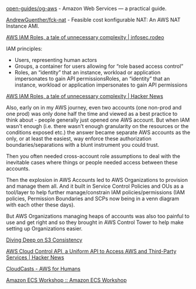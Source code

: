 [open-guides/og-aws](https://github.com/open-guides/og-aws) - Amazon Web Services — a practical guide.

[AndrewGuenther/fck-nat](https://github.com/AndrewGuenther/fck-nat) - Feasible cost konfigurable NAT: An AWS NAT Instance AMI.

[AWS IAM Roles, a tale of unnecessary complexity | infosec.rodeo](https://infosec.rodeo/posts/thoughts-on-aws-iam/)

IAM principles:

- Users, representing human actors
- Groups, a container for users allowing for “role based access control”
- Roles, an “identity” that an instance, workload or application impersonates to gain API permissionsRoles, an “identity” that an instance, workload or application impersonates to gain API permissions

[AWS IAM Roles, a tale of unnecessary complexity | Hacker News](https://news.ycombinator.com/item?id=33566419)

Also, early on in my AWS journey, even two accounts (one non-prod and one prod) was only done half the time and viewed as a best practice to think about - people generally just opened one AWS account. But when IAM wasn't enough (i.e. there wasn't enough granularity on the resources or the conditions exposed etc.) the answer became separate AWS accounts as the only, or at least the easiest, way enforce these authorization boundaries/separations with a blunt instrument you could trust.

Then you often needed cross-account role assumptions to deal with the inevitable cases where things or people needed access between these accounts.

Then the explosion in AWS Accounts led to AWS Organizations to provision and manage them all. And it built in Service Control Policies and OUs as a tool/layer to help further manage/constrain IAM policies/permissions (IAM policies, Permission Boundaries and SCPs now being in a venn diagram with each other these days).

But AWS Organizations managing heaps of accounts was also too painful to use and get right and so they brought in AWS Control Tower to help make setting up Organizations easier.

[Diving Deep on S3 Consistency](https://www.allthingsdistributed.com/2021/04/s3-strong-consistency.html)

[AWS Cloud Control API, a Uniform API to Access AWS and Third-Party Services | Hacker News](https://news.ycombinator.com/item?id=28710179)

[CloudCasts - AWS for Humans](https://cloudcasts.io/)

[Amazon ECS Workshop :: Amazon ECS Workshop](https://ecsworkshop.com/)
